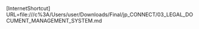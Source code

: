 [InternetShortcut]
URL=file:///c%3A/Users/user/Downloads/Final/jp_CONNECT/03_LEGAL_DOCUMENT_MANAGEMENT_SYSTEM.md
